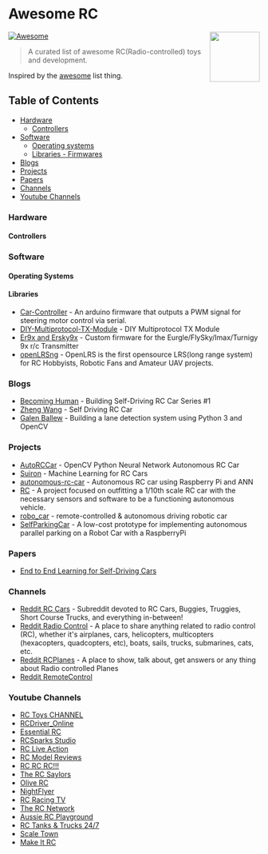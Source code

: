 # Awesome RC

<img src="racing-car_1f3ce.png" align="right" width="100">

[![Awesome](https://cdn.rawgit.com/sindresorhus/awesome/d7305f38d29fed78fa85652e3a63e154dd8e8829/media/badge.svg)](https://github.com/sindresorhus/awesome)

> A curated list of awesome RC(Radio-controlled) toys and development.

Inspired by the [awesome](https://github.com/sindresorhus/awesome) list thing.

## Table of Contents
- [Hardware](#hardware)
  - [Controllers](#controllers)
- [Software](#software)
  - [Operating systems](#operating-systems)
  - [Libraries - Firmwares](#libraries)
- [Blogs](#blogs)
- [Projects](#projects)
- [Papers](#papers)
- [Channels](#channels)
- [Youtube Channels](#youtube-channels)

### Hardware

#### Controllers

### Software

#### Operating Systems

#### Libraries
- [Car-Controller](https://github.com/jabelone/car-controller) - An arduino firmware that outputs a PWM signal for steering motor control via serial.
- [DIY-Multiprotocol-TX-Module](https://github.com/pascallanger/DIY-Multiprotocol-TX-Module) - DIY Multiprotocol TX Module
- [Er9x and Ersky9x](http://www.er9x.com/) - Custom firmware for the Eurgle/FlySky/Imax/Turnigy 9x r/c Transmitter
- [openLRSng](https://openlrsng.org/) - OpenLRS is the first opensource LRS(long range system) for RC Hobbyists, Robotic Fans and Amateur UAV projects.


### Blogs
 - [Becoming Human](https://becominghuman.ai/building-self-driving-rc-car-series-1-intro-equipments-plan-8d9f579df45c) - Building Self-Driving RC Car Series #1
 - [Zheng Wang](https://zhengludwig.wordpress.com/projects/self-driving-rc-car/) - Self Driving RC Car
 - [Galen Ballew](https://medium.com/@galen.ballew/opencv-lanedetection-419361364fc0) - Building a lane detection system using Python 3 and OpenCV
 

### Projects
 - [AutoRCCar](https://github.com/hamuchiwa/AutoRCCar) - OpenCV Python Neural Network Autonomous RC Car
 - [Suiron](https://github.com/kendricktan/suiron) - Machine Learning for RC Cars
 - [autonomous-rc-car](https://github.com/multunus/autonomous-rc-car) - Autonomous RC car using Raspberry Pi and ANN
 - [RC](https://github.com/NE-RC/RC) - A project focused on outfitting a 1/10th scale RC car with the necessary sensors and software to be a functioning autonomous vehicle.
 - [robo_car](https://github.com/bierschi/robo_car) - remote-controlled & autonomous driving robotic car
 - [SelfParkingCar](https://github.com/vv258/Self-Parking-Car) - A low-cost prototype for implementing autonomous parallel parking on a Robot Car with a RaspberryPi


### Papers
 - [End to End Learning for Self-Driving Cars](https://arxiv.org/pdf/1604.07316v1.pdf)
 

### Channels
 - [Reddit RC Cars](https://www.reddit.com/r/rccars/) - Subreddit devoted to RC Cars, Buggies, Truggies, Short Course Trucks, and everything in-between!
 - [Reddit Radio Control](https://www.reddit.com/r/radiocontrol/) - A place to share anything related to radio control (RC), whether it's airplanes, cars, helicopters, multicopters (hexacopters, quadcopters, etc), boats, sails, trucks, submarines, cats, etc.
 - [Reddit RCPlanes](https://www.reddit.com/r/RCPlanes/) - A place to show, talk about, get answers or any thing about Radio controlled Planes
 - [Reddit RemoteControl](https://www.reddit.com/r/RemoteControl/)

### Youtube Channels
 - [RC Toys CHANNEL](https://www.youtube.com/channel/UCD_BMnibQvJPPub9S5KPPcQ)
 - [RCDriver_Online](https://www.youtube.com/user/RCDriverMagazine)
 - [Essential RC](https://www.youtube.com/user/ditchit)
 - [RCSparks Studio](https://www.youtube.com/user/djmedic2008)
 - [RC Live Action](https://www.youtube.com/user/modellkran1)
 - [RC Model Reviews](https://www.youtube.com/user/RCModelReviews)
 - [RC RC RC!!!](https://www.youtube.com/channel/UCOM2W7YxiXPtKobhrYasZDg)
 - [The RC Saylors](https://www.youtube.com/user/TheRcSaylors)
 - [Olive RC](https://www.youtube.com/user/olivebirdmusic)
 - [NightFlyer](https://www.youtube.com/user/NightFlyyer)
 - [RC Racing TV](https://www.youtube.com/user/exint2)
 - [The RC Network](https://www.youtube.com/user/richmtb01)
 - [Aussie RC Playground](https://www.youtube.com/user/AussieRCPlayground)
 - [RC Tanks & Trucks 24/7](https://www.youtube.com/channel/UC1JRbSw-V1TgKF6JPovFfpA)
 - [Scale Town](https://www.youtube.com/user/CWR2011RC)
 - [Make It RC](https://www.youtube.com/channel/UCWYV5hJfUrnU9Ishf5vr2KA)
